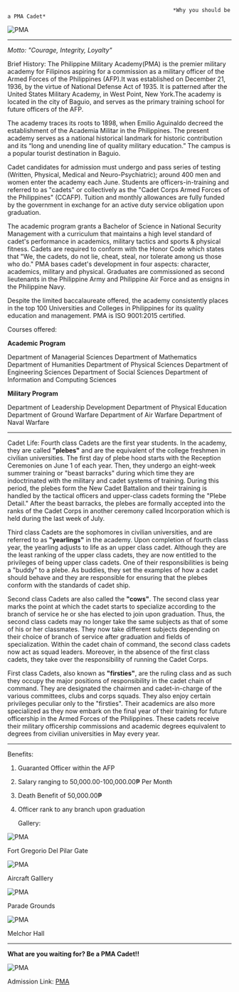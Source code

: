                                                         *Why you should be a PMA Cadet* 

   ![PMA](https://upload.wikimedia.org/wikipedia/commons/thumb/7/7f/Philippine_Military_Academy_%28PMA%29.svg/150px-Philippine_Military_Academy_%28PMA%29.svg.png)
 ___                                                      
                                                        
   _Motto: "Courage, Integrity, Loyalty"_                                               


Brief History:
The Philippine Military Academy(PMA) is the premier military academy for Filipinos aspiring for a commission as a military officer of the Armed Forces of the Philippines (AFP).It was established on December 21, 1936, by the virtue of National Defense Act of 1935. It is patterned after the United States Military Academy, in West Point, New York.The academy is located in the city of Baguio, and serves as the primary training school for future officers of the AFP.

The academy traces its roots to 1898, when Emilio Aguinaldo decreed the establishment of the Academia Militar in the Philippines. The present academy serves as a national historical landmark for historic contribution and its “long and unending line of quality military education.” The campus is a popular tourist destination in Baguio.

Cadet candidates for admission must undergo and pass series of testing (Written, Physical, Medical and Neuro-Psychiatric); around 400 men and women enter the academy each June. Students are officers-in-training and referred to as "cadets" or collectively as the "Cadet Corps Armed Forces of the Philippines" (CCAFP). Tuition and monthly allowances are fully funded by the government in exchange for an active duty service obligation upon graduation.

The academic program grants a Bachelor of Science in National Security Management with a curriculum that maintains a high level standard of cadet's performance in academics, military tactics and sports & physical fitness. Cadets are required to conform with the Honor Code which states that "We, the cadets, do not lie, cheat, steal, nor tolerate among us those who do." PMA bases cadet's development in four aspects: character, academics, military and physical. Graduates are commissioned as second lieutenants in the Philippine Army and Philippine Air Force and as ensigns in the Philippine Navy.

Despite the limited baccalaureate offered, the academy consistently places in the top 100 Universities and Colleges in Philippines for its quality education and management. PMA is ISO 9001:2015 certified.


Courses offered:

 **Academic Program**

Department of Managerial Sciences
Department of Mathematics
Department of Humanities
Department of Physical Sciences
Department of Engineering Sciences
Department of Social Sciences
Department of Information and Computing Sciences

**Military Program**

Department of Leadership Development
Department of Physical Education
Department of Ground Warfare
Department of Air Warfare
Department of Naval Warfare

---

Cadet Life:
Fourth class Cadets are the first year students. In the academy, they are called **"plebes"** and are the equivalent of the college freshmen in civilian universities. The first day of plebe hood starts with the Reception Ceremonies on June 1 of each year. Then, they undergo an eight-week summer training or "beast barracks" during which time they are indoctrinated with the military and cadet systems of training. During this period, the plebes form the New Cadet Battalion and their training is handled by the tactical officers and upper-class cadets forming the "Plebe Detail." After the beast barracks, the plebes are formally accepted into the ranks of the Cadet Corps in another ceremony called Incorporation which is held during the last week of July.

Third class Cadets are the sophomores in civilian universities, and are referred to as **"yearlings"** in the academy. Upon completion of fourth class year, the yearling adjusts to life as an upper class cadet. Although they are the least ranking of the upper class cadets, they are now entitled to the privileges of being upper class cadets. One of their responsibilities is being a "buddy" to a plebe. As buddies, they set the examples of how a cadet should behave and they are responsible for ensuring that the plebes conform with the standards of cadet ship.

Second class Cadets are also called the **"cows"**. The second class year marks the point at which the cadet starts to specialize according to the branch of service he or she has elected to join upon graduation. Thus, the second class cadets may no longer take the same subjects as that of some of his or her classmates. They now take different subjects depending on their choice of branch of service after graduation and fields of specialization. Within the cadet chain of command, the second class cadets now act as squad leaders. Moreover, in the absence of the first class cadets, they take over the responsibility of running the Cadet Corps.

First class Cadets, also known as **"firsties"**, are the ruling class and as such they occupy the major positions of responsibility in the cadet chain of command. They are designated the chairmen and cadet-in-charge of the various committees, clubs and corps squads. They also enjoy certain privileges peculiar only to the "firsties". Their academics are also more specialized as they now embark on the final year of their training for future officership in the Armed Forces of the Philippines. These cadets receive their military officership commissions and academic degrees equivalent to degrees from civilian universities in May every year.


___

Benefits:
1. Guaranted Officer within the AFP
2. Salary ranging to 50,000.00-100,000.00₱ Per Month
3. Death Benefit of 50,000.00₱
4. Officer rank to any branch upon graduation






   Gallery:

![PMA](https://encrypted-tbn0.gstatic.com/images?q=tbn:ANd9GcSGOSBoVRyWQu4oX_K18HP7rp-g5-1ZNpXRLg&usqp=CAU)

Fort Gregorio Del Pilar Gate

![PMA](https://www.wonderingwanderer.com/wp-content/uploads/2013/04/The-Armed-Forces-Aircrafts-in-Philippine-Military-Academy.jpg)
   
Aircraft Galllery

![PMA](https://encrypted-tbn0.gstatic.com/images?q=tbn:ANd9GcRxCLx7jX7RgwyL2Q1WK6X685qPGnV0IISLTtgUFQACAkElabG3Hj12Yb93JmZQgeP2834&usqp=CAU)

Parade Grounds

![PMA](https://encrypted-tbn0.gstatic.com/images?q=tbn:ANd9GcQWtRu0PUVyoFLrUjsvxnM0edH2gnqIPgXjfQ&usqp=CAU)

Melchor Hall

___

**What are you waiting for? Be a PMA Cadet!!**

![PMA](https://pbs.twimg.com/media/F2lnmIpacAA5LEG?format=jpg&name=4096x4096)



Admission Link:
[PMA](https://admission.pma.edu.ph/)
